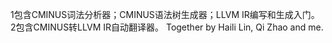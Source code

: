 1包含CMINUS词法分析器；CMINUS语法树生成器；LLVM IR编写和生成入门。
2包含CMINUS转LLVM IR自动翻译器。
Together by Haili Lin, Qi Zhao and me.
